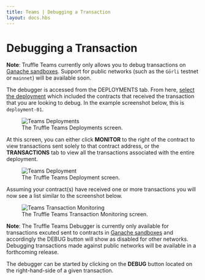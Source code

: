 ```yaml
---
title: Teams | Debugging a Transaction
layout: docs.hbs
---
```

# Debugging a Transaction

<p class="alert alert-info">
<strong>Note</strong>: Truffle Teams currently only allows you to debug transactions on <a href="/docs/teams/sandboxes/sandboxes-overview">Ganache sandboxes</a>. Support for public networks (such as the <code>Görli</code> testnet or <code>mainnet</code>) will be available soon.
</p>

The debugger is accessed from the DEPLOYMENTS tab. From here, [select the deployment](/docs/teams/deployments/deployment-details) which included the contracts that received the transaction that you are looking to debug. In the example screenshot below, this is `deployment-01`.

<figure class="screenshot">
  <img class="figure-shadow mb-2 w-100" src="/img/docs/teams/debugger-deployments.png" alt="Teams Deployments">
  <figcaption class="text-center">The Truffle Teams Deployments screen.</figcaption>
</figure>

At this screen, you can either click **<span class="inline-button"><i class="fas fa-heart-rate"></i> MONITOR</span>**  to the right of the contract to view transactions sent solely to that contract address, or the **TRANSACTIONS** tab to view all the transactions associated with the entire deployment.

<figure class="screenshot">
  <img class="figure-shadow mb-2 w-100" src="/img/docs/teams/debugger-deployment.png" alt="Teams Deployment">
  <figcaption class="text-center">The Truffle Teams Deployment screen.</figcaption>
</figure>

Assuming your contract(s) have received one or more transactions you will now see a list similar to the screenshot below.

<figure class="screenshot">
  <img class="figure-shadow mb-2 w-100" src="/img/docs/teams/debugger-monitoring-transactions.png" alt="Teams Transaction Monitoring">
  <figcaption class="text-center">The Truffle Teams Transaction Monitoring screen.</figcaption>
</figure>

<p class="alert alert-info">
<strong>Note</strong>: The Truffle Teams Debugger is currently only available for transactions excuted sent to contracts in <a href="/docs/teams/sandboxes/sandboxes-overview">Ganache sandboxes</a> and accordingly the DEBUG button will show as disabled for other networks. Debugging transactions made against public networks will be available in a forthcoming release.
</p>

The debugger can be started by clicking on the **<span class="inline-button"><i class="fas fa-debug"></i> DEBUG</span>** button located on the right-hand-side of a given transaction.